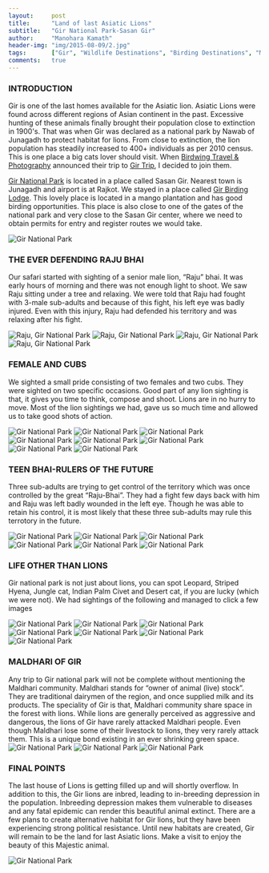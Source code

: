 ```yaml
---
layout:     post
title:      "Land of last Asiatic Lions"
subtitle:   "Gir National Park-Sasan Gir"
author:     "Manohara Kamath"
header-img: "img/2015-08-09/2.jpg"
tags:		["Gir", "Wildlife Destinations", "Birding Destinations", "Mammal Destinations"]
comments:   true
---
```


<h3>INTRODUCTION</h3>

<p>Gir is one of the last homes available for the Asiatic lion. Asiatic Lions were found across different regions of Asian continent in the past. Excessive hunting of these animals finally brought their population close to extinction in 1900's. That was when Gir was declared as a national park by Nawab of Junagadh to protect habitat for lions. From close to extinction, the lion population has steadily increased to 400+ individuals as per 2010 census. This is one place a big cats lover should visit. When <a href="http://www.wilderhood.com/organizer/Birdwing%20Photography">Birdwing Travel & Photography</a> announced their trip to <a href="http://www.wilderhood.com/trip/Gir%20-%20The%20Lions%20Last%20Lair">Gir Trip</a>, I decided to join them.</p>

<p><a href="http://www.wilderhood.com/destination/Gir">Gir National Park</a> is located in a place called Sasan Gir. Nearest town is Junagadh and airport is at Rajkot. We stayed in a place called <a href="http://www.girnationalpark.com/gir_lodge.htm">Gir Birding Lodge</a>. This lovely place is located in a mango plantation and has good birding opportunities. This place is also close to one of the gates of the national park and very close to the Sasan Gir center, where we need to obtain permits for entry and register routes we would take.</p>

<img src="{{ site.baseurl}}/img/2015-08-09/1.jpg" alt="Gir National Park">

<h3>THE EVER DEFENDING RAJU BHAI</h3>

<p>Our safari started with sighting of a senior male lion, “Raju” bhai. It was early hours of morning and there was not enough light to shoot. We saw Raju sitting under a tree and relaxing. We were told that Raju had fought with 3-male sub-adults and because of this fight, his left eye was badly injured. Even with this injury, Raju had defended his territory and was relaxing after his fight.</p>

<img src="{{ site.baseurl}}/img/2015-08-09/3.jpg" alt="Raju, Gir National Park">
<img src="{{ site.baseurl}}/img/2015-08-09/4.jpg" alt="Raju, Gir National Park">
<img src="{{ site.baseurl}}/img/2015-08-09/5.jpg" alt="Raju, Gir National Park">
<img src="{{ site.baseurl}}/img/2015-08-09/6.jpg" alt="Raju, Gir National Park">

<h3>FEMALE AND CUBS</h3>

<p>We sighted a small pride consisting of two females and two cubs. They were sighted on two specific occasions. Good part of any lion sighting is that, it gives you time to think, compose and shoot. Lions are in no hurry to move. Most of the lion sightings we had, gave us so much time and allowed us to take good shots of action.</p>

<img src="{{ site.baseurl}}/img/2015-08-09/7.jpg" alt="Gir National Park">
<img src="{{ site.baseurl}}/img/2015-08-09/8.jpg" alt="Gir National Park">
<img src="{{ site.baseurl}}/img/2015-08-09/9.jpg" alt="Gir National Park">
<img src="{{ site.baseurl}}/img/2015-08-09/10.jpg" alt="Gir National Park">
<img src="{{ site.baseurl}}/img/2015-08-09/11.jpg" alt="Gir National Park">
<img src="{{ site.baseurl}}/img/2015-08-09/12.jpg" alt="Gir National Park">
<img src="{{ site.baseurl}}/img/2015-08-09/13.jpg" alt="Gir National Park">
<img src="{{ site.baseurl}}/img/2015-08-09/14.jpg" alt="Gir National Park">

<h3>TEEN BHAI-RULERS OF THE FUTURE</h3>

<p>Three sub-adults are trying to get control of the territory which was once controlled by the great “Raju-Bhai”. They had a fight few days back with him and Raju was left badly wounded in the left eye. Though he was able to retain his control, it is most likely that these three sub-adults may rule this terrotory in the future.</p>

<img src="{{ site.baseurl}}/img/2015-08-09/15.jpg" alt="Gir National Park">
<img src="{{ site.baseurl}}/img/2015-08-09/16.jpg" alt="Gir National Park">
<img src="{{ site.baseurl}}/img/2015-08-09/17.jpg" alt="Gir National Park">
<img src="{{ site.baseurl}}/img/2015-08-09/18.jpg" alt="Gir National Park">
<img src="{{ site.baseurl}}/img/2015-08-09/19.jpg" alt="Gir National Park">
<img src="{{ site.baseurl}}/img/2015-08-09/20.jpg" alt="Gir National Park">

<h3>LIFE OTHER THAN LIONS</h3>

<p>Gir national park is not just about lions, you can spot Leopard, Striped Hyena, Jungle cat, Indian Palm Civet and Desert cat, if you are lucky (which we were not). We had sightings of the following and managed to click a few images</p>

<img src="{{ site.baseurl}}/img/2015-08-09/21.jpg" alt="Gir National Park">
<img src="{{ site.baseurl}}/img/2015-08-09/22.jpg" alt="Gir National Park">
<img src="{{ site.baseurl}}/img/2015-08-09/23.jpg" alt="Gir National Park">
<img src="{{ site.baseurl}}/img/2015-08-09/25.jpg" alt="Gir National Park">
<img src="{{ site.baseurl}}/img/2015-08-09/26.jpg" alt="Gir National Park">
<img src="{{ site.baseurl}}/img/2015-08-09/27.jpg" alt="Gir National Park">
<img src="{{ site.baseurl}}/img/2015-08-09/28.jpg" alt="Gir National Park">

<h3>MALDHARI OF GIR</h3>

<p>Any trip to Gir national park will not be complete without mentioning the Maldhari community. Maldhari stands for “owner of animal (live) stock”. They are traditional dairymen of the region, and once supplied milk and its products. The speciality of Gir is that, Maldhari community share space in the forest with lions. While lions are generally perceived as aggressive and dangerous, the lions of Gir have rarely attacked Maldhari people. Even though Maldhari lose some of their livestock to lions, they very rarely attack them. This is a unique bond existing in an ever shrinking green space.

<img src="{{ site.baseurl}}/img/2015-08-09/29.jpg" alt="Gir National Park">
<img src="{{ site.baseurl}}/img/2015-08-09/30.jpg" alt="Gir National Park">
<img src="{{ site.baseurl}}/img/2015-08-09/31.jpg" alt="Gir National Park">

<h3>FINAL POINTS</h3>

<p>The last house of Lions is getting filled up and will shortly overflow. In addition to this, the Gir lions are inbred, leading to in-breeding depression in the population. Inbreeding depression makes them vulnerable to diseases and any fatal epidemic can render this beautiful animal extinct. There are a few plans to create alternative habitat for Gir lions, but they have been experiencing strong political resistance. Until new habitats are created, Gir will remain to be the land for last Asiatic lions. Make a visit to enjoy the beauty of this Majestic animal.</p>

<img src="{{ site.baseurl}}/img/2015-08-09/32.jpg" alt="Gir National Park">